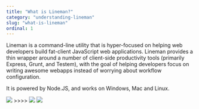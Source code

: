 ```yaml
---
title: "What is Lineman?"
category: "understanding-lineman"
slug: "what-is-lineman"
ordinal: 1
---
```


Lineman is a command-line utility that is hyper-focused on helping web developers build fat-client JavaScript web applications. Lineman provides a thin wrapper around a number of client-side productivity tools (primarily Express, Grunt, and Testem), with the goal of helping developers focus on writing awesome webapps instead of worrying about workflow configuration.

It is powered by Node.JS, and works on Windows, Mac and Linux.

<img src="http://placehold.it/150&text=Lineman"> >>>>
<img src="http://placehold.it/150&text=Grunt">
<img src="http://placehold.it/150&text=Testem">
